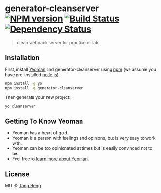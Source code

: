 # generator-cleanserver [![NPM version][npm-image]][npm-url] [![Build Status][travis-image]][travis-url] [![Dependency Status][daviddm-image]][daviddm-url]
> clean webpack server for practice or lab

## Installation

First, install [Yeoman](http://yeoman.io) and generator-cleanserver using [npm](https://www.npmjs.com/) (we assume you have pre-installed [node.js](https://nodejs.org/)).

```bash
npm install -g yo
npm install -g generator-cleanserver
```

Then generate your new project:

```bash
yo cleanserver
```

## Getting To Know Yeoman

 * Yeoman has a heart of gold.
 * Yeoman is a person with feelings and opinions, but is very easy to work with.
 * Yeoman can be too opinionated at times but is easily convinced not to be.
 * Feel free to [learn more about Yeoman](http://yeoman.io/).

## License

MIT © [Tang Heng]()


[npm-image]: https://badge.fury.io/js/generator-cleanserver.svg
[npm-url]: https://npmjs.org/package/generator-cleanserver
[travis-image]: https://travis-ci.org/meloonly/generator-cleanserver.svg?branch=master
[travis-url]: https://travis-ci.org/meloonly/generator-cleanserver
[daviddm-image]: https://david-dm.org/meloonly/generator-cleanserver.svg?theme=shields.io
[daviddm-url]: https://david-dm.org/meloonly/generator-cleanserver
